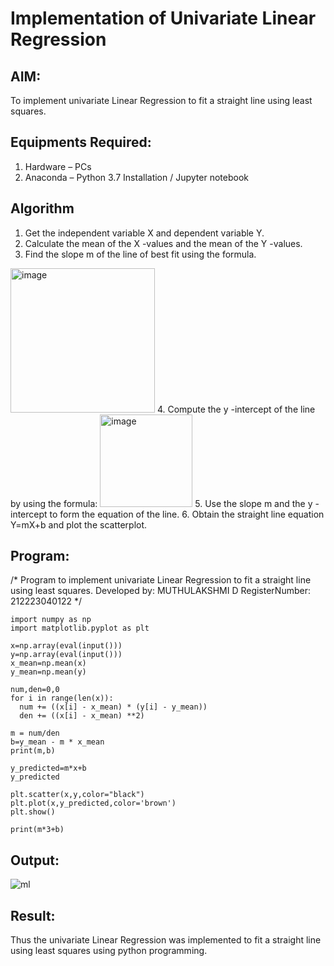 # Implementation of Univariate Linear Regression
## AIM:
To implement univariate Linear Regression to fit a straight line using least squares.

## Equipments Required:
1. Hardware – PCs
2. Anaconda – Python 3.7 Installation / Jupyter notebook

## Algorithm
1. Get the independent variable X and dependent variable Y.
2. Calculate the mean of the X -values and the mean of the Y -values.
3. Find the slope m of the line of best fit using the formula. 
<img width="231" alt="image" src="https://user-images.githubusercontent.com/93026020/192078527-b3b5ee3e-992f-46c4-865b-3b7ce4ac54ad.png">
4. Compute the y -intercept of the line by using the formula:
<img width="148" alt="image" src="https://user-images.githubusercontent.com/93026020/192078545-79d70b90-7e9d-4b85-9f8b-9d7548a4c5a4.png">
5. Use the slope m and the y -intercept to form the equation of the line.
6. Obtain the straight line equation Y=mX+b and plot the scatterplot.

## Program:
/*
Program to implement univariate Linear Regression to fit a straight line using least squares.
Developed by: MUTHULAKSHMI D
RegisterNumber:  212223040122
*/
```
import numpy as np
import matplotlib.pyplot as plt

x=np.array(eval(input()))
y=np.array(eval(input()))
x_mean=np.mean(x)
y_mean=np.mean(y)

num,den=0,0
for i in range(len(x)):
  num += ((x[i] - x_mean) * (y[i] - y_mean))
  den += ((x[i] - x_mean) **2)

m = num/den
b=y_mean - m * x_mean
print(m,b)

y_predicted=m*x+b
y_predicted

plt.scatter(x,y,color="black")
plt.plot(x,y_predicted,color='brown')
plt.show()

print(m*3+b)

```

## Output:
![ml](https://github.com/user-attachments/assets/2fda9824-6c50-4a1e-88cf-37025327a7e1)

## Result:
Thus the univariate Linear Regression was implemented to fit a straight line using least squares using python programming.
